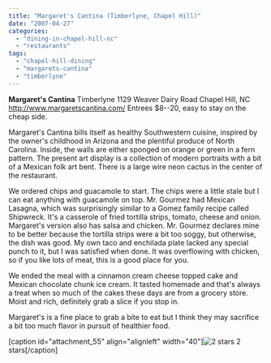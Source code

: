 ```yaml
---
title: "Margaret's Cantina (Timberlyne, Chapel Hill)"
date: "2007-04-27"
categories: 
  - "dining-in-chapel-hill-nc"
  - "restaurants"
tags: 
  - "chapel-hill-dining"
  - "margarets-cantina"
  - "timberlyne"
---
```


**Margaret's Cantina** Timberlyne 1129 Weaver Dairy Road Chapel Hill, NC http://www.margaretscantina.com/ Entrees $8--20, easy to stay on the cheap side.

Margaret's Cantina bills itself as healthy Southwestern cuisine, inspired by the owner's childhood in Arizona and the plentiful produce of North Carolina. Inside, the walls are either sponged on orange or green in a fern pattern. The present art display is a collection of modern portraits with a bit of a Mexican folk art bent. There is a large wire neon cactus in the center of the restaurant.

We ordered chips and guacamole to start. The chips were a little stale but I can eat anything with guacamole on top. Mr. Gourmez had Mexican Lasagna, which was surprisingly similar to a Gomez family recipe called Shipwreck. It's a casserole of fried tortilla strips, tomato, cheese and onion. Margaret's version also has salsa and chicken. Mr. Gourmez declares mine to be better because the tortilla strips were a bit too soggy, but otherwise, the dish was good. My own taco and enchilada plate lacked any special punch to it, but I was satisfied when done. It was overflowing with chicken, so if you like lots of meat, this is a good place for you.

We ended the meal with a cinnamon cream cheese topped cake and Mexican chocolate chunk ice cream. It tasted homemade and that's always a treat when so much of the cakes these days are from a grocery store. Moist and rich, definitely grab a slice if you stop in.

Margaret's is a fine place to grab a bite to eat but I think they may sacrifice a bit too much flavor in pursuit of healthier food.

\[caption id="attachment\_55" align="alignleft" width="40"\]![2 stars](http://s3.amazonaws.com/thegourmez-wpmedia/2009/02/rating_chicken11.gif "rating_chicken11") 2 stars\[/caption\]
